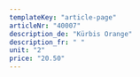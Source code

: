 ```yaml
---
templateKey: "article-page"
articleNr: "40007"
description_de: "Kürbis Orange"
description_fr: " "
unit: "2"
price: "20.50"
---
```


